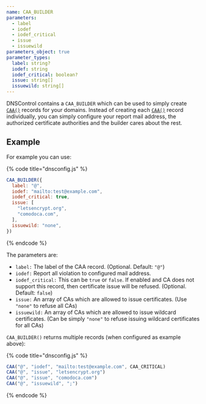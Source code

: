 ```yaml
---
name: CAA_BUILDER
parameters:
  - label
  - iodef
  - iodef_critical
  - issue
  - issuewild
parameters_object: true
parameter_types:
  label: string?
  iodef: string
  iodef_critical: boolean?
  issue: string[]
  issuewild: string[]
---
```


DNSControl contains a `CAA_BUILDER` which can be used to simply create
[`CAA()`](../domain/CAA.md) records for your domains. Instead of creating each [`CAA()`](../domain/CAA.md) record
individually, you can simply configure your report mail address, the
authorized certificate authorities and the builder cares about the rest.

## Example

For example you can use:

{% code title="dnsconfig.js" %}
```javascript
CAA_BUILDER({
  label: "@",
  iodef: "mailto:test@example.com",
  iodef_critical: true,
  issue: [
    "letsencrypt.org",
    "comodoca.com",
  ],
  issuewild: "none",
})
```
{% endcode %}

The parameters are:

* `label:` The label of the CAA record. (Optional. Default: `"@"`)
* `iodef:` Report all violation to configured mail address.
* `iodef_critical:` This can be `true` or `false`. If enabled and CA does not support this record, then certificate issue will be refused. (Optional. Default: `false`)
* `issue:` An array of CAs which are allowed to issue certificates. (Use `"none"` to refuse all CAs)
* `issuewild:` An array of CAs which are allowed to issue wildcard certificates. (Can be simply `"none"` to refuse issuing wildcard certificates for all CAs)

`CAA_BUILDER()` returns multiple records (when configured as example above):

{% code title="dnsconfig.js" %}
```javascript
CAA("@", "iodef", "mailto:test@example.com", CAA_CRITICAL)
CAA("@", "issue", "letsencrypt.org")
CAA("@", "issue", "comodoca.com")
CAA("@", "issuewild", ";")
```
{% endcode %}
